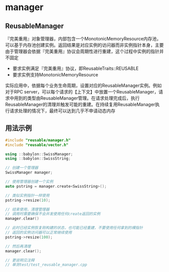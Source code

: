 # manager

## ReusableManager

『完美重用』对象管理器，内部包含一个MonotonicMemoryResource内存池，可以基于内存池创建实例。返回结果是对应实例的访问器而非实例指针本身，主要由于管理器会依据『完美重用』协议会周期性进行重建，这个过程中实例的指针并不固定

- 要求实例满足『完美重用』协议，即ReusableTraits::REUSABLE
- 要求实例支持MonotonicMemoryResource

实际应用中，依据每个业务生命周期，设置对应的ReusableManager实例。例如对于RPC server，可以每个请求的【上下文】中放置一个ReusableManager，请求中用到的类型由ReusableManager管理。在请求处理完成后，执行ReusableManager的清理并触发可能的重建。在持续复用ReusableManager执行请求处理的情况下，最终可以达到几乎不申请动态内存

## 用法示例

```c++
#include "reusable/manager.h"
#include "reusable/vector.h"

using ::babylon::SwissManager;
using ::babylon::SwissString;

// 创建一个管理器
SwissManager manager;

// 使用管理器创建一个实例
auto pstring = manager.create<SwissString>();

// 类似实例指针一样使用
pstring->resize(10);

// 结束使用，清理管理器
// 调用时需要确保不会并发使用任何create返回的实例
manager.clear()

// 此时已经实例恢复刚构建的状态，也可能已经重建，不要使用任何拿到的裸指针
// 返回的实例访问器可以正常继续使用
pstring->resize(100);

// 然后再清理
manager.clear();

// 更说明见注释
// 单测test/test_reusable_manager.cpp
```
